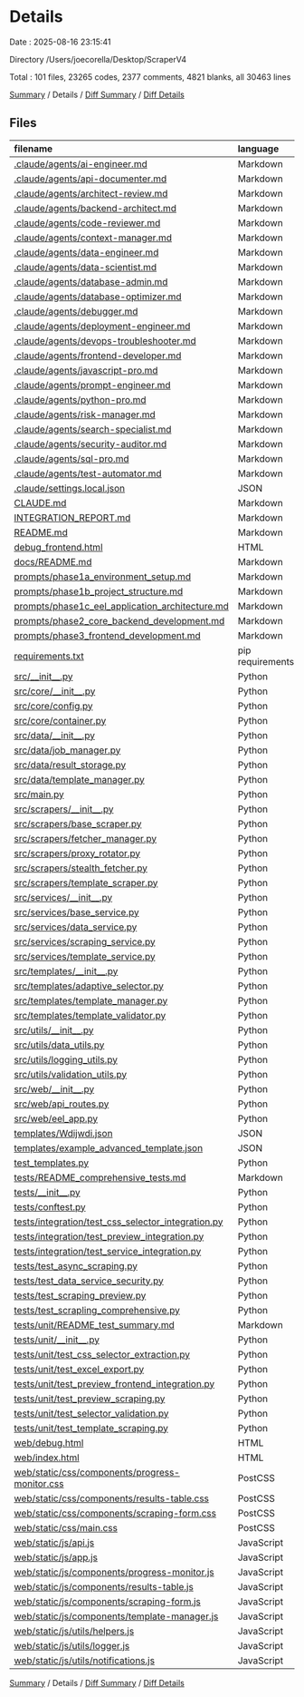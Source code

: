 # Details

Date : 2025-08-16 23:15:41

Directory /Users/joecorella/Desktop/ScraperV4

Total : 101 files,  23265 codes, 2377 comments, 4821 blanks, all 30463 lines

[Summary](results.md) / Details / [Diff Summary](diff.md) / [Diff Details](diff-details.md)

## Files
| filename | language | code | comment | blank | total |
| :--- | :--- | ---: | ---: | ---: | ---: |
| [.claude/agents/ai-engineer.md](/.claude/agents/ai-engineer.md) | Markdown | 26 | 0 | 6 | 32 |
| [.claude/agents/api-documenter.md](/.claude/agents/api-documenter.md) | Markdown | 26 | 0 | 6 | 32 |
| [.claude/agents/architect-review.md](/.claude/agents/architect-review.md) | Markdown | 31 | 0 | 12 | 43 |
| [.claude/agents/backend-architect.md](/.claude/agents/backend-architect.md) | Markdown | 24 | 0 | 6 | 30 |
| [.claude/agents/code-reviewer.md](/.claude/agents/code-reviewer.md) | Markdown | 23 | 0 | 6 | 29 |
| [.claude/agents/context-manager.md](/.claude/agents/context-manager.md) | Markdown | 44 | 0 | 20 | 64 |
| [.claude/agents/data-engineer.md](/.claude/agents/data-engineer.md) | Markdown | 26 | 0 | 6 | 32 |
| [.claude/agents/data-scientist.md](/.claude/agents/data-scientist.md) | Markdown | 23 | 0 | 6 | 29 |
| [.claude/agents/database-admin.md](/.claude/agents/database-admin.md) | Markdown | 26 | 0 | 6 | 32 |
| [.claude/agents/database-optimizer.md](/.claude/agents/database-optimizer.md) | Markdown | 26 | 0 | 6 | 32 |
| [.claude/agents/debugger.md](/.claude/agents/debugger.md) | Markdown | 24 | 0 | 6 | 30 |
| [.claude/agents/deployment-engineer.md](/.claude/agents/deployment-engineer.md) | Markdown | 26 | 0 | 6 | 32 |
| [.claude/agents/devops-troubleshooter.md](/.claude/agents/devops-troubleshooter.md) | Markdown | 26 | 0 | 6 | 32 |
| [.claude/agents/frontend-developer.md](/.claude/agents/frontend-developer.md) | Markdown | 25 | 0 | 6 | 31 |
| [.claude/agents/javascript-pro.md](/.claude/agents/javascript-pro.md) | Markdown | 26 | 0 | 9 | 35 |
| [.claude/agents/prompt-engineer.md](/.claude/agents/prompt-engineer.md) | Markdown | 43 | 0 | 16 | 59 |
| [.claude/agents/python-pro.md](/.claude/agents/python-pro.md) | Markdown | 26 | 0 | 6 | 32 |
| [.claude/agents/risk-manager.md](/.claude/agents/risk-manager.md) | Markdown | 32 | 0 | 9 | 41 |
| [.claude/agents/search-specialist.md](/.claude/agents/search-specialist.md) | Markdown | 43 | 0 | 16 | 59 |
| [.claude/agents/security-auditor.md](/.claude/agents/security-auditor.md) | Markdown | 26 | 0 | 6 | 32 |
| [.claude/agents/sql-pro.md](/.claude/agents/sql-pro.md) | Markdown | 26 | 0 | 9 | 35 |
| [.claude/agents/test-automator.md](/.claude/agents/test-automator.md) | Markdown | 26 | 0 | 6 | 32 |
| [.claude/settings.local.json](/.claude/settings.local.json) | JSON | 39 | 0 | 0 | 39 |
| [CLAUDE.md](/CLAUDE.md) | Markdown | 49 | 0 | 7 | 56 |
| [INTEGRATION\_REPORT.md](/INTEGRATION_REPORT.md) | Markdown | 90 | 0 | 30 | 120 |
| [README.md](/README.md) | Markdown | 389 | 0 | 87 | 476 |
| [debug\_frontend.html](/debug_frontend.html) | HTML | 42 | 0 | 5 | 47 |
| [docs/README.md](/docs/README.md) | Markdown | 930 | 0 | 173 | 1,103 |
| [prompts/phase1a\_environment\_setup.md](/prompts/phase1a_environment_setup.md) | Markdown | 347 | 0 | 73 | 420 |
| [prompts/phase1b\_project\_structure.md](/prompts/phase1b_project_structure.md) | Markdown | 562 | 0 | 143 | 705 |
| [prompts/phase1c\_eel\_application\_architecture.md](/prompts/phase1c_eel_application_architecture.md) | Markdown | 1,348 | 17 | 200 | 1,565 |
| [prompts/phase2\_core\_backend\_development.md](/prompts/phase2_core_backend_development.md) | Markdown | 1,147 | 0 | 271 | 1,418 |
| [prompts/phase3\_frontend\_development.md](/prompts/phase3_frontend_development.md) | Markdown | 1,457 | 0 | 255 | 1,712 |
| [requirements.txt](/requirements.txt) | pip requirements | 17 | 4 | 3 | 24 |
| [src/\_\_init\_\_.py](/src/__init__.py) | Python | 0 | 0 | 1 | 1 |
| [src/core/\_\_init\_\_.py](/src/core/__init__.py) | Python | 0 | 0 | 1 | 1 |
| [src/core/config.py](/src/core/config.py) | Python | 58 | 10 | 12 | 80 |
| [src/core/container.py](/src/core/container.py) | Python | 38 | 11 | 13 | 62 |
| [src/data/\_\_init\_\_.py](/src/data/__init__.py) | Python | 4 | 1 | 2 | 7 |
| [src/data/job\_manager.py](/src/data/job_manager.py) | Python | 83 | 9 | 16 | 108 |
| [src/data/result\_storage.py](/src/data/result_storage.py) | Python | 127 | 13 | 24 | 164 |
| [src/data/template\_manager.py](/src/data/template_manager.py) | Python | 103 | 11 | 23 | 137 |
| [src/main.py](/src/main.py) | Python | 35 | 6 | 11 | 52 |
| [src/scrapers/\_\_init\_\_.py](/src/scrapers/__init__.py) | Python | 4 | 1 | 2 | 7 |
| [src/scrapers/base\_scraper.py](/src/scrapers/base_scraper.py) | Python | 227 | 133 | 53 | 413 |
| [src/scrapers/fetcher\_manager.py](/src/scrapers/fetcher_manager.py) | Python | 209 | 136 | 53 | 398 |
| [src/scrapers/proxy\_rotator.py](/src/scrapers/proxy_rotator.py) | Python | 188 | 72 | 48 | 308 |
| [src/scrapers/stealth\_fetcher.py](/src/scrapers/stealth_fetcher.py) | Python | 213 | 45 | 55 | 313 |
| [src/scrapers/template\_scraper.py](/src/scrapers/template_scraper.py) | Python | 440 | 146 | 114 | 700 |
| [src/services/\_\_init\_\_.py](/src/services/__init__.py) | Python | 4 | 1 | 2 | 7 |
| [src/services/base\_service.py](/src/services/base_service.py) | Python | 15 | 3 | 4 | 22 |
| [src/services/data\_service.py](/src/services/data_service.py) | Python | 224 | 65 | 52 | 341 |
| [src/services/scraping\_service.py](/src/services/scraping_service.py) | Python | 636 | 110 | 106 | 852 |
| [src/services/template\_service.py](/src/services/template_service.py) | Python | 124 | 21 | 35 | 180 |
| [src/templates/\_\_init\_\_.py](/src/templates/__init__.py) | Python | 4 | 1 | 2 | 7 |
| [src/templates/adaptive\_selector.py](/src/templates/adaptive_selector.py) | Python | 238 | 50 | 56 | 344 |
| [src/templates/template\_manager.py](/src/templates/template_manager.py) | Python | 127 | 21 | 39 | 187 |
| [src/templates/template\_validator.py](/src/templates/template_validator.py) | Python | 166 | 35 | 58 | 259 |
| [src/utils/\_\_init\_\_.py](/src/utils/__init__.py) | Python | 8 | 1 | 2 | 11 |
| [src/utils/data\_utils.py](/src/utils/data_utils.py) | Python | 246 | 55 | 77 | 378 |
| [src/utils/logging\_utils.py](/src/utils/logging_utils.py) | Python | 73 | 12 | 23 | 108 |
| [src/utils/validation\_utils.py](/src/utils/validation_utils.py) | Python | 356 | 70 | 69 | 495 |
| [src/web/\_\_init\_\_.py](/src/web/__init__.py) | Python | 3 | 1 | 2 | 6 |
| [src/web/api\_routes.py](/src/web/api_routes.py) | Python | 408 | 35 | 70 | 513 |
| [src/web/eel\_app.py](/src/web/eel_app.py) | Python | 24 | 8 | 9 | 41 |
| [templates/Wdijwdi.json](/templates/Wdijwdi.json) | JSON | 18 | 0 | 0 | 18 |
| [templates/example\_advanced\_template.json](/templates/example_advanced_template.json) | JSON | 171 | 0 | 9 | 180 |
| [test\_templates.py](/test_templates.py) | Python | 27 | 5 | 10 | 42 |
| [tests/README\_comprehensive\_tests.md](/tests/README_comprehensive_tests.md) | Markdown | 87 | 0 | 26 | 113 |
| [tests/\_\_init\_\_.py](/tests/__init__.py) | Python | 8 | 4 | 5 | 17 |
| [tests/conftest.py](/tests/conftest.py) | Python | 332 | 27 | 42 | 401 |
| [tests/integration/test\_css\_selector\_integration.py](/tests/integration/test_css_selector_integration.py) | Python | 485 | 106 | 133 | 724 |
| [tests/integration/test\_preview\_integration.py](/tests/integration/test_preview_integration.py) | Python | 275 | 34 | 46 | 355 |
| [tests/integration/test\_service\_integration.py](/tests/integration/test_service_integration.py) | Python | 190 | 42 | 62 | 294 |
| [tests/test\_async\_scraping.py](/tests/test_async_scraping.py) | Python | 306 | 53 | 96 | 455 |
| [tests/test\_data\_service\_security.py](/tests/test_data_service_security.py) | Python | 110 | 24 | 24 | 158 |
| [tests/test\_scraping\_preview.py](/tests/test_scraping_preview.py) | Python | 156 | 24 | 38 | 218 |
| [tests/test\_scrapling\_comprehensive.py](/tests/test_scrapling_comprehensive.py) | Python | 316 | 80 | 92 | 488 |
| [tests/unit/README\_test\_summary.md](/tests/unit/README_test_summary.md) | Markdown | 118 | 0 | 29 | 147 |
| [tests/unit/\_\_init\_\_.py](/tests/unit/__init__.py) | Python | 8 | 4 | 5 | 17 |
| [tests/unit/test\_css\_selector\_extraction.py](/tests/unit/test_css_selector_extraction.py) | Python | 202 | 48 | 74 | 324 |
| [tests/unit/test\_excel\_export.py](/tests/unit/test_excel_export.py) | Python | 175 | 34 | 57 | 266 |
| [tests/unit/test\_preview\_frontend\_integration.py](/tests/unit/test_preview_frontend_integration.py) | Python | 335 | 56 | 76 | 467 |
| [tests/unit/test\_preview\_scraping.py](/tests/unit/test_preview_scraping.py) | Python | 609 | 67 | 173 | 849 |
| [tests/unit/test\_selector\_validation.py](/tests/unit/test_selector_validation.py) | Python | 154 | 20 | 35 | 209 |
| [tests/unit/test\_template\_scraping.py](/tests/unit/test_template_scraping.py) | Python | 789 | 146 | 253 | 1,188 |
| [web/debug.html](/web/debug.html) | HTML | 42 | 0 | 5 | 47 |
| [web/index.html](/web/index.html) | HTML | 196 | 17 | 17 | 230 |
| [web/static/css/components/progress-monitor.css](/web/static/css/components/progress-monitor.css) | PostCSS | 513 | 16 | 94 | 623 |
| [web/static/css/components/results-table.css](/web/static/css/components/results-table.css) | PostCSS | 508 | 11 | 98 | 617 |
| [web/static/css/components/scraping-form.css](/web/static/css/components/scraping-form.css) | PostCSS | 381 | 11 | 67 | 459 |
| [web/static/css/main.css](/web/static/css/main.css) | PostCSS | 1,062 | 24 | 156 | 1,242 |
| [web/static/js/api.js](/web/static/js/api.js) | JavaScript | 190 | 15 | 24 | 229 |
| [web/static/js/app.js](/web/static/js/app.js) | JavaScript | 376 | 28 | 61 | 465 |
| [web/static/js/components/progress-monitor.js](/web/static/js/components/progress-monitor.js) | JavaScript | 304 | 49 | 62 | 415 |
| [web/static/js/components/results-table.js](/web/static/js/components/results-table.js) | JavaScript | 565 | 39 | 97 | 701 |
| [web/static/js/components/scraping-form.js](/web/static/js/components/scraping-form.js) | JavaScript | 494 | 46 | 92 | 632 |
| [web/static/js/components/template-manager.js](/web/static/js/components/template-manager.js) | JavaScript | 1,591 | 68 | 191 | 1,850 |
| [web/static/js/utils/helpers.js](/web/static/js/utils/helpers.js) | JavaScript | 295 | 125 | 51 | 471 |
| [web/static/js/utils/logger.js](/web/static/js/utils/logger.js) | JavaScript | 143 | 19 | 30 | 192 |
| [web/static/js/utils/notifications.js](/web/static/js/utils/notifications.js) | JavaScript | 308 | 31 | 29 | 368 |

[Summary](results.md) / Details / [Diff Summary](diff.md) / [Diff Details](diff-details.md)